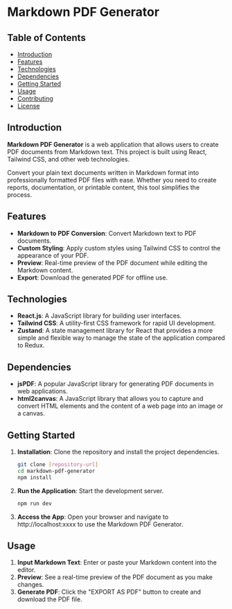 # Markdown PDF Generator

## Table of Contents

- [Introduction](#introduction)
- [Features](#features)
- [Technologies](#technologies)
- [Dependencies](#dependencies)
- [Getting Started](#getting-started)
- [Usage](#usage)
- [Contributing](#contributing)
- [License](#license)

## Introduction

**Markdown PDF Generator** is a web application that allows users to create PDF documents from Markdown text. This project is built using React, Tailwind CSS, and other web technologies.

Convert your plain text documents written in Markdown format into professionally formatted PDF files with ease. Whether you need to create reports, documentation, or printable content, this tool simplifies the process.

## Features

- **Markdown to PDF Conversion**: Convert Markdown text to PDF documents.
- **Custom Styling**: Apply custom styles using Tailwind CSS to control the appearance of your PDF.
- **Preview**: Real-time preview of the PDF document while editing the Markdown content.
- **Export**: Download the generated PDF for offline use.

## Technologies

- **React.js**: A JavaScript library for building user interfaces.
- **Tailwind CSS**: A utility-first CSS framework for rapid UI development.
- **Zustand**: A state management library for React that provides a more simple and flexible way to manage the state of the application compared to Redux.

## Dependencies

- **jsPDF**: A popular JavaScript library for generating PDF documents in web applications.
- **html2canvas**: A JavaScript library that allows you to capture and convert HTML elements and the content of a web page into an image or a canvas.

## Getting Started

1. **Installation**: Clone the repository and install the project dependencies.

   ```bash
   git clone [repository-url]
   cd markdown-pdf-generator
   npm install
   ```
   
2. **Run the Application**: Start the development server.

   ```bash
   npm run dev
   ```
  
3. **Access the App**: Open your browser and navigate to http://localhost:xxxx to use the Markdown PDF Generator. 

## Usage

1. **Input Markdown Text**: Enter or paste your Markdown content into the editor.
2. **Preview**: See a real-time preview of the PDF document as you make changes.
3. **Generate PDF**:  Click the "EXPORT AS PDF" button to create and download the PDF file.